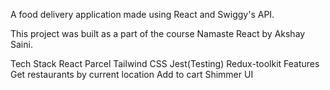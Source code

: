 A food delivery application made using React and Swiggy's API.

This project was built as a part of the course Namaste React by Akshay Saini.

Tech Stack
React
Parcel
Tailwind CSS
Jest(Testing)
Redux-toolkit
Features
Get restaurants by current location
Add to cart
Shimmer UI

